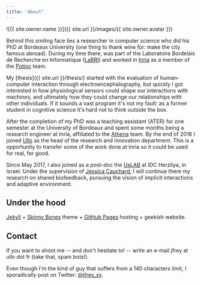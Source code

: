 ```yaml
---
title: "About"
---
```


![{{ site.owner.name }}]({{ site.url }}/images/{{ site.owner.avatar }})

Behind this smiling face lies a researcher in computer science who did his PhD at Bordeaux University (one thing to thank wine for: make the city famous abroad). During my time there, was part of the Laboratoire Bordelais de Recherche en Informatique ([LaBRI](http://www.labri.fr)) and worked in [Inria](http://www.inria.fr/en/) as a member of the [Potioc](https://team.inria.fr/potioc/) team.

My [thesis]({{ site.url }}/thesis/) started with the evaluation of human-computer interaction through electroencephalography, but quickly I got interested in how physiological sensors could shape our interactions with machines, and ultimately how they could change our relationships with other individuals. If it sounds a vast program it's not my fault: as a former student in cognitive science it's hard not to think outside the box.

After the completion of my PhD was a teaching assistant (ATER) for one semester at the University of Bordeaux and spent some months being a research engineer at Inria, affiliated to the [Athena](https://team.inria.fr/athena/) team. By the end of 2016 I joined [Ullo](http://ullo.fr) as the head of the research and innovation department. This is a opportunity to transfer some of the work done at Inria so it could be used for real, for good. 

Since May 2017, I also joined as a post-doc the [UsLAB](http://hci.idc.ac.il/) at IDC Herzliya, in Israel. Under the supervision of [Jessica Cauchard](http://www.jessicacauchard.com/), I will continue there my research on shared biofeedback, pursuing the vision of implicit interactions and adaptive environment.

## Under the hood

[Jekyll](http://jekyllrb.com) + [Skinny Bones](http://mademistakes.com) theme + [GitHub Pages](https://pages.github.com/) hosting = geekish website.

## Contact

If you want to shoot me -- and don't hesitate to! -- write an e-mail jfrey at ullo dot fr (take that, spam bots!). 

Even though I'm the kind of guy that suffers from a 140 characters limit, I sporadically post on Twitter: [@jfrey_xx](https://twitter.com/jfrey_xx).
